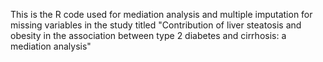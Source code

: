 This is the R code used for mediation analysis and multiple imputation for missing variables in the study titled "Contribution of liver steatosis and obesity in the association between type 2 diabetes and cirrhosis: a mediation analysis"
